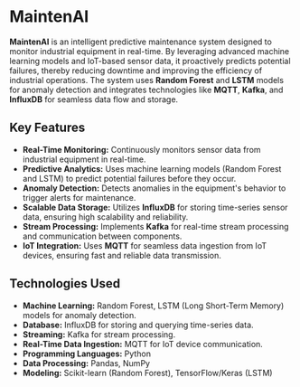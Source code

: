 # MaintenAI

**MaintenAI** is an intelligent predictive maintenance system designed to monitor industrial equipment in real-time. By leveraging advanced machine learning models and IoT-based sensor data, it proactively predicts potential failures, thereby reducing downtime and improving the efficiency of industrial operations. The system uses **Random Forest** and **LSTM** models for anomaly detection and integrates technologies like **MQTT**, **Kafka**, and **InfluxDB** for seamless data flow and storage.

## Key Features

- **Real-Time Monitoring:** Continuously monitors sensor data from industrial equipment in real-time.
- **Predictive Analytics:** Uses machine learning models (Random Forest and LSTM) to predict potential failures before they occur.
- **Anomaly Detection:** Detects anomalies in the equipment's behavior to trigger alerts for maintenance.
- **Scalable Data Storage:** Utilizes **InfluxDB** for storing time-series sensor data, ensuring high scalability and reliability.
- **Stream Processing:** Implements **Kafka** for real-time stream processing and communication between components.
- **IoT Integration:** Uses **MQTT** for seamless data ingestion from IoT devices, ensuring fast and reliable data transmission.

## Technologies Used

- **Machine Learning:** Random Forest, LSTM (Long Short-Term Memory) models for anomaly detection.
- **Database:** InfluxDB for storing and querying time-series data.
- **Streaming:** Kafka for stream processing.
- **Real-Time Data Ingestion:** MQTT for IoT device communication.
- **Programming Languages:** Python
- **Data Processing:** Pandas, NumPy
- **Modeling:** Scikit-learn (Random Forest), TensorFlow/Keras (LSTM)
